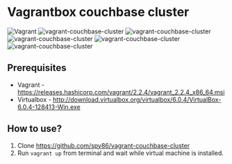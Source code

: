 # Vagrantbox couchbase cluster

![Vagrant](https://img.shields.io/badge/vagrant-couchbase_cluster-orange.svg) ![vagrant-couchbase-cluster](https://img.shields.io/github/issues/spy86/vagrant-couchbase-cluster.svg) ![vagrant-couchbase-cluster](https://img.shields.io/github/forks/spy86/vagrant-couchbase-cluster.svg) ![vagrant-couchbase-cluster](https://img.shields.io/github/stars/spy86/vagrant-couchbase-cluster.svg) ![vagrant-couchbase-cluster](https://img.shields.io/github/license/spy86/vagrant-couchbase-cluster.svg) ![vagrant-couchbase-cluster](https://img.shields.io/twitter/url/https/github.com/spy86/vagrant-couchbase-cluster.svg?style=social)

## Prerequisites
* Vagrant - https://releases.hashicorp.com/vagrant/2.2.4/vagrant_2.2.4_x86_64.msi
* Virtualbox - http://download.virtualbox.org/virtualbox/6.0.4/VirtualBox-6.0.4-128413-Win.exe

## How to use?

1. Clone https://github.com/spy86/vagrant-couchbase-cluster
2. Run `vagrant up` from terminal and wait while virtual machine is installed.
